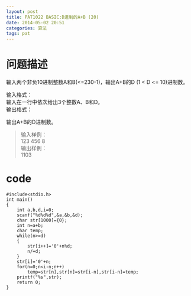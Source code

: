 ```yaml
---
layout: post
title: PAT1022 BASIC:D进制的A+B (20)
date: 2014-05-02 20:51
categories: 算法
tags: pat
---
```


# 问题描述
输入两个非负10进制整数A和B(<=230-1)，输出A+B的D (1 < D <= 10)进制数。

输入格式：  
输入在一行中依次给出3个整数A、B和D。  
输出格式：

输出A+B的D进制数。

>输入样例：  
123 456 8  
输出样例：  
1103  

# code
```
#include<stdio.h>
int main()
{
	int a,b,d,i=0;
	scanf("%d%d%d",&a,&b,&d);
	char str[1000]={0};
	int n=a+b;
	char temp;
	while(n>=d)
	{
		str[i++]='0'+n%d;
		n/=d;
	}
	str[i]='0'+n;
	for(n=0;n<i-n;n++)
		temp=str[n],str[n]=str[i-n],str[i-n]=temp;
	printf("%s",str);
	return 0;
}
```